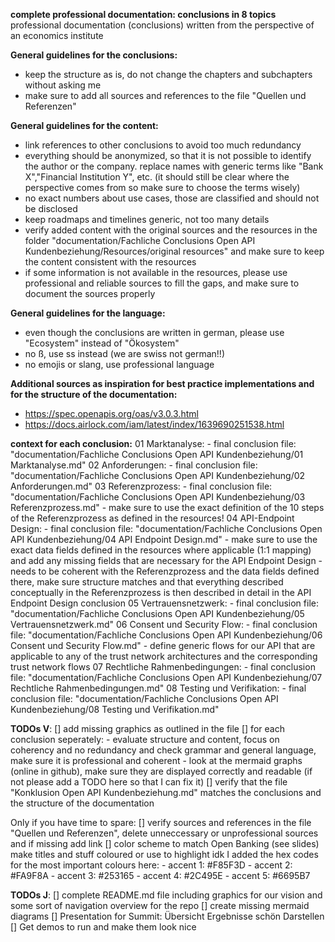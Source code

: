 **complete professional documentation: conclusions in 8 topics**
professional documentation (conclusions) written from the perspective of an economics institute

**General guidelines for the conclusions:**
- keep the structure as is, do not change the chapters and subchapters without asking me
- make sure to add all sources and references to the file "Quellen und Referenzen"

**General guidelines for the content:**
- link references to other conclusions to avoid too much redundancy
- everything should be anonymized, so that it is not possible to identify the author or the company. replace names with generic terms like "Bank X","Financial Institution Y", etc. (it should still be clear where the perspective comes from so make sure to choose the terms wisely)
- no exact numbers about use cases, those are classified and should not be disclosed
- keep roadmaps and timelines generic, not too many details 
- verify added content with the original sources and the resources in the folder "documentation/Fachliche Conclusions Open API Kundenbeziehung/Resources/original resources" and make sure to keep the content consistent with the resources
- if some information is not available in the resources, please use professional and reliable sources to fill the gaps, and make sure to document the sources properly

**General guidelines for the language:**
- even though the conclusions are written in german, please use "Ecosystem" instead of "Ökosystem" 
- no ß, use ss instead (we are swiss not german!!)
- no emojis or slang, use professional language

**Additional sources as inspiration for best practice implementations and for the structure of the documentation:**
- https://spec.openapis.org/oas/v3.0.3.html
- https://docs.airlock.com/iam/latest/index/1639690251538.html


**context for each conclusion:**
01 Marktanalyse:
    - final conclusion file: "documentation/Fachliche Conclusions Open API Kundenbeziehung/01 Marktanalyse.md"
02 Anforderungen: 
    - final conclusion file: "documentation/Fachliche Conclusions Open API Kundenbeziehung/02 Anforderungen.md"
03 Referenzprozess: 
    - final conclusion file: "documentation/Fachliche Conclusions Open API Kundenbeziehung/03 Referenzprozess.md"
    - make sure to use the exact definition of the 10 steps of the Referenzprozess as defined in the resources!
04 API-Endpoint Design:
    - final conclusion file: "documentation/Fachliche Conclusions Open API Kundenbeziehung/04 API Endpoint Design.md"
    - make sure to use the exact data fields defined in the resources where applicable (1:1 mapping) and add any missing fields that are necessary for the API Endpoint Design
    - needs to be coherent with the Referenzprozess and the data fields defined there, make sure structure matches and that everything described conceptually in the Referenzprozess is then described in detail in the API Endpoint Design conclusion
05 Vertrauensnetzwerk:
    - final conclusion file: "documentation/Fachliche Conclusions Open API Kundenbeziehung/05 Vertrauensnetzwerk.md"
06 Consent und Security Flow:
    - final conclusion file: "documentation/Fachliche Conclusions Open API Kundenbeziehung/06 Consent und Security Flow.md"
    - define generic flows for our API that are applicable to any of the trust network architectures and the corresponding trust network flows
07 Rechtliche Rahmenbedingungen:
    - final conclusion file: "documentation/Fachliche Conclusions Open API Kundenbeziehung/07 Rechtliche Rahmenbedingungen.md"
08 Testing und Verifikation:
    - final conclusion file: "documentation/Fachliche Conclusions Open API Kundenbeziehung/08 Testing und Verifikation.md"

**TODOs V**:
[] add missing graphics as outlined in the file
[] for each conclusion seperately: 
    - evaluate structure and content, focus on coherency and no redundancy and check grammar and general language, make sure it is professional and coherent
    - look at the mermaid graphs (online in github), make sure they are displayed correctly and readable (if not please add a TODO here so that I can fix it)
[] verify that the file "Konklusion Open API Kundenbeziehung.md" matches the conclusions and the structure of the documentation

Only if you have time to spare:
[] verify sources and references in the file "Quellen und Referenzen", delete unneccessary or unprofessional sources and if missing add link
[] color scheme to match Open Banking (see slides) make titles and stuff coloured or use to highlight idk
I added the hex codes for the most important colours here:
    - accent 1: #F85F3D
    - accent 2: #FA9F8A 
    - accent 3: #253165
    - accent 4: #2C495E
    - accent 5: #6695B7

**TODOs J**:
[] complete README.md file including graphics for our vision and some sort of navigation overview for the repo
[] create missing mermaid diagrams
[] Presentation for Summit: Übersicht Ergebnisse schön Darstellen
[] Get demos to run and make them look nice




